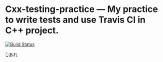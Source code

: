 # Cxx-testing-practice ― My practice to write tests and use Travis CI in C++ project.

[![Build Status](https://travis-ci.com/TakagiY/cxx-test-practice.svg?branch=master)](https://travis-ci.com/TakagiY/cxx-test-practice)

👆あれ
